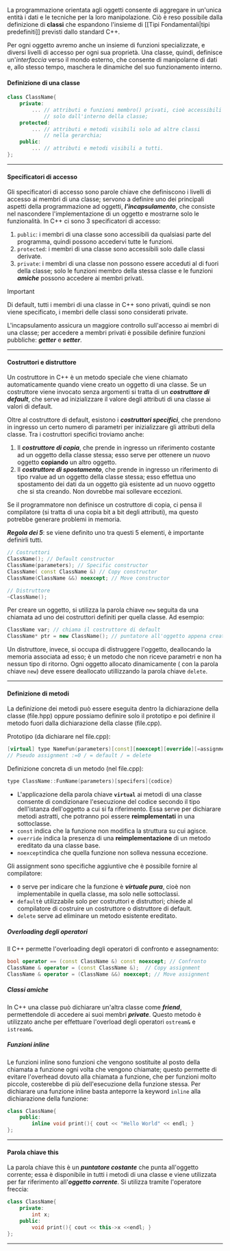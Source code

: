 La programmazione orientata agli oggetti consente di aggregare in un'unica entità i dati e le tecniche per la loro manipolazione. Ciò è reso possibile dalla definizione di **classi** che espandono l'insieme di [[Tipi Fondamentali|tipi predefiniti]] previsti dallo standard C++.

 Per ogni oggetto avremo anche un insieme di funzioni specializzate, e diversi livelli di accesso per ogni sua proprietà. Una classe, quindi, definisce un'_interfaccia_ verso il mondo esterno, che consente di manipolarne di dati e, allo stesso tempo, maschera le dinamiche del suo funzionamento interno.

#### Definizione di una classe
```cpp
class ClassName{
	private:
		... // attributi e funzioni membro() privati, cioè accessibili 
			// solo dall'interno della classe;
	protected:
		... // attributi e metodi visibili solo ad altre classi 
			// nella gerarchia;
	public:
		... // attributi e metodi visibili a tutti.
};
```

---
#### Specificatori di accesso

Gli specificatori di accesso sono parole chiave che definiscono i livelli di accesso ai membri di una classe; servono a definire uno dei principali aspetti della programmazione ad oggetti, ***l'incapsulamento***, che consiste nel nascondere l'implementazione di un oggetto e mostrarne solo le funzionalità. In C++ ci sono 3 specificatori di accesso:
1. `public`: i membri di una classe sono accessibili da qualsiasi parte del programma, quindi possono accedervi tutte le funzioni.
2. `protected`: i membri di una classe sono accessibili solo dalle classi derivate.
3. `private`: i membri di una classe non possono essere acceduti al di fuori della classe; solo le funzioni membro della stessa classe e le funzioni ***amiche*** possono accedere ai membri privati.

>[!important]
>Di default, tutti i membri di una classe in C++ sono privati, quindi se non viene specificato, i membri delle classi sono considerati private.

L'incapsulamento assicura un maggiore controllo sull'accesso ai membri di una classe; per accedere a membri privati è possibile definire funzioni pubbliche: ***getter*** e ***setter***.

---
#### Costruttori e distruttore

Un costruttore in C++ è un metodo speciale che viene chiamato automaticamente quando viene creato un oggetto di una classe.
Se un costruttore viene invocato senza argomenti si tratta di un ***costruttore di default***, che serve ad inizializzare il valore degli attributi di una classe ai valori di default.

Oltre al costruttore di default, esistono i ***costruttori specifici***, che prendono in ingresso un certo numero di parametri per inizializzare gli attributi della classe. Tra i costruttori specifici troviamo anche:
1. Il ***costruttore di copia***, che prende in ingresso un riferimento costante ad un oggetto della classe stessa; esso serve per ottenere un nuovo oggetto **copiando** un altro oggetto.
2. Il ***costruttore di spostamento***, che prende in ingresso un riferimento di tipo rvalue ad un oggetto della classe stessa; esso effettua uno spostamento dei dati da un oggetto già esistente ad un nuovo oggetto che si sta creando. Non dovrebbe mai sollevare eccezioni.

Se il programmatore non definisce un costruttore di copia, ci pensa il compilatore (si tratta di una copia bit a bit degli attributi), ma questo potrebbe generare problemi in memoria.

***Regola dei 5***: se viene definito uno tra questi 5 elementi, è importante definirli tutti.
```cpp
// Costruttori
ClassName(); // Default constructor
ClassName(parameters); // Specific constructor
ClassName( const ClassName &) // Copy constructor
ClassName(ClassName &&) noexcept; // Move constructor

// Distruttore
~ClassName(); 
```

Per creare un oggetto, si utilizza la parola chiave `new` seguita da una chiamata ad uno dei costruttori definiti per quella classe.
Ad esempio:
```cpp
ClassName var; // chiama il costruttore di default
ClassName* ptr = new ClassName(); // puntatore all'oggetto appena creato.
```


Un distruttore, invece, si occupa di distruggere l'oggetto, deallocando la memoria associata ad esso; è un metodo che non riceve parametri e non ha nessun tipo di ritorno.
Ogni oggetto allocato dinamicamente ( con la parola chiave `new`) deve essere deallocato utillizzando la parola chiave `delete`.

---
#### Definizione di metodi

La definizione dei metodi può essere eseguita dentro la dichiarazione della classe (file.hpp) oppure possiamo definire solo il prototipo e poi definire il metodo fuori dalla dichiarazione della classe (file.cpp).

Prototipo (da dichiarare nel file.cpp):
```cpp
[virtual] type NameFun(parameters)[const][noexcept][override][=assignment]
// Pseudo assignment :=0 / = default / = delete
```

Definizione concreta di un metodo (nel file.cpp):
```cpp
type ClassName::FunName(parameters)[specifers]{codice}
```

- L'applicazione della parola chiave **`virtual`** ai metodi di una classe consente di condizionare l'esecuzione del codice secondo il tipo dell'istanza dell'oggetto a cui si fa riferimento. Essa serve per dichiarare metodi astratti, che potranno poi essere **reimplementati** in una sottoclasse.
- `const` indica che la funzione non modifica la struttura su cui agisce.
- `override` indica la presenza di una **reimplementazione** di un metodo ereditato da una classe base.
- `noexcept`indica che quella funzione non solleva nessuna eccezione.

Gli assignment sono specifiche aggiuntive che è possibile fornire al compilatore:
- `0` serve per indicare che la funzione è ***virtuale pura***, cioè non implementabile in quella classe, ma solo nelle sottoclassi.
- `default`è utilizzabile solo per costruttori e distruttori; chiede al compilatore di costruire un costruttore o distruttore di default.
- `delete` serve ad eliminare un metodo esistente ereditato.

##### Overloading degli operatori
Il C++ permette l'overloading degli operatori di confronto e assegnamento:
```cpp
bool operator == (const ClassName &) const noexcept; // Confronto
ClassName & operator = (const ClassName &);  // Copy assignment
ClassName & operator = (ClassName &&) noexcept; // Move assignment
```

##### Classi amiche 
In C++ una classe può dichiarare un'altra classe come ***friend***, permettendole di accedere ai suoi membri ***private***. Questo metodo è utilizzato anche per effettuare l'overload degli operatori `ostream&` e `istream&`. 

##### Funzioni inline

Le funzioni inline sono funzioni che vengono sostituite al posto della chiamata a funzione ogni volta che vengono chiamate; questo permette di evitare l'overhead dovuto alla chiamata a funzione, che per funzioni molto piccole, costerebbe di più dell'esecuzione della funzione stessa. Per dichiarare una funzione inline basta anteporre la keyword `inline` alla dichiarazione della funzione:

```cpp
class ClassName{
	public:
		inline void print(){ cout << "Hello World" << endl; }
};
```

---
#### Parola chiave this
La parola chiave this è un ***puntatore costante*** che punta all'oggetto corrente; essa è disponibile in tutti i metodi di una classe e viene utilizzata per far riferimento all'***oggetto corrente***. Si utilizza tramite l'operatore freccia:

```cpp
class ClassName{
	private:
		int x;
	public:
		void print(){ cout << this->x <<endl; }
};
```

---
